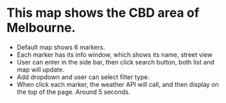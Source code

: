 # This map shows the CBD area of Melbourne.

* Default map shows 6 markers.
* Each marker has its info window, which shows its name, street view
* User can enter in the side bar, then click search button, both list and map will update.
* Add dropdown and user can select filter type.
* When click each marker, the weather API will call, and then display on the top of the page. Around 5 seconds.